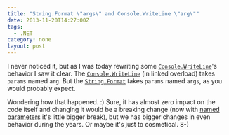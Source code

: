```yaml
---
title: "String.Format \"args\" and Console.WriteLine \"arg\""
date: 2013-11-20T14:27:00Z
tags:
  - .NET
category: none
layout: post
---
```

I never noticed it, but as I was today rewriting some <a href="http://msdn.microsoft.com/en-us/library/828t9b9h(v=vs.110).aspx">`Console.WriteLine`</a>'s behavior I saw it clear. The <a href="http://msdn.microsoft.com/en-us/library/828t9b9h(v=vs.110).aspx">`Console.WriteLine`</a> (in linked overload) takes `params` named `arg`. But the <a href="http://msdn.microsoft.com/en-us/library/b1csw23d(v=vs.110).aspx">`String.Format`</a> takes `params` named `args`, as you would probably expect.

<!-- excerpt -->

Wondering how that happened. :) Sure, it has almost zero impact on the code itself and changing it would be a breaking change (now with <a href="http://msdn.microsoft.com/en-us/library/vstudio/dd264739.aspx">named parameters</a> it's little bigger break), but we has bigger changes in even behavior during the years. Or maybe it's just to cosmetical. 8-)
